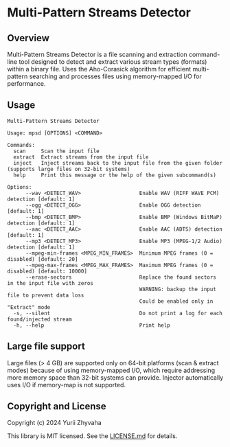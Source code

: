 # Multi-Pattern Streams Detector

## Overview

Multi-Pattern Streams Detector is a file scanning and extraction command-line tool designed to detect and extract various stream types (formats) within a binary file. Uses the Aho-Corasick algorithm for efficient multi-pattern searching and processes files using memory-mapped I/O for performance.

## Usage

```
Multi-Pattern Streams Detector

Usage: mpsd [OPTIONS] <COMMAND>

Commands:
  scan     Scan the input file
  extract  Extract streams from the input file
  inject   Inject streams back to the input file from the given folder (supports large files on 32-bit systems)
  help     Print this message or the help of the given subcommand(s)

Options:
      --wav <DETECT_WAV>                   Enable WAV (RIFF WAVE PCM) detection [default: 1]
      --ogg <DETECT_OGG>                   Enable OGG detection [default: 1]
      --bmp <DETECT_BMP>                   Enable BMP (Windows BitMaP) detection [default: 1]
      --aac <DETECT_AAC>                   Enable AAC (ADTS) detection [default: 1]
      --mp3 <DETECT_MP3>                   Enable MP3 (MPEG-1/2 Audio) detection [default: 1]
      --mpeg-min-frames <MPEG_MIN_FRAMES>  Minimum MPEG frames (0 = disabled) [default: 20]
      --mpeg-max-frames <MPEG_MAX_FRAMES>  Maximum MPEG frames (0 = disabled) [default: 10000]
      --erase-sectors                      Replace the found sectors in the input file with zeros
                                           WARNING: backup the input file to prevent data loss
                                           Could be enabled only in "Extract" mode
  -s, --silent                             Do not print a log for each found/injected stream
  -h, --help                               Print help
```

## Large file support

Large files (> 4 GB) are supported only on 64-bit platforms (scan & extract modes) because of using memory-mapped I/O, which require addressing more memory space than 32-bit systems can provide. Injector automatically uses I/O if memory-map is not supported.

## Copyright and License

Copyright (c) 2024 Yurii Zhyvaha

This library is MIT licensed. See the
[LICENSE.md](https://github.com/phyxolog/mpsd/blob/master/LICENSE.md) for details.

